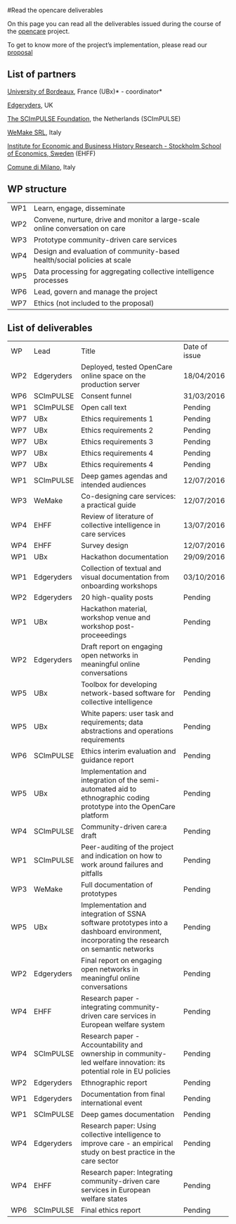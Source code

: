 #Read the opencare deliverables


On this page you can read all the deliverables issued during the course of the [opencare](http://opencare.cc) project. 

To get to know more of the project’s implementation, please read our [proposal](https://drive.google.com/open?id=0BxnwAmGNB9t9NVRtZUlZZGRtUW8)

## List of partners

[University of Bordeaux](https://www.u-bordeaux.fr), France (UBx)* - coordinator*

[Edgeryders](https://edgeryders.eu), UK

[The SCImPULSE Foundation](http://www.scimpulse.org/), the Netherlands (SCImPULSE)

[WeMake SRL](http://wemake.cc/), Italy

[Institute for Economic and Business History Research - Stockholm School of Economics, Sweden](https://www.hhs.se/en/research/institutes/ehff/) (EHFF)

[Comune di Milano](https://www.comune.milano.it/), Italy

## WP structure

<table>
  <tr>
    <td>WP1</td>
    <td>Learn, engage, disseminate</td>
    <td></td>
  </tr>
  <tr>
    <td>WP2</td>
    <td>Convene, nurture, drive and monitor a large-scale online conversation on care</td>
    <td></td>
  </tr>
  <tr>
    <td>WP3</td>
    <td>Prototype community-driven care services</td>
    <td></td>
  </tr>
  <tr>
    <td>WP4</td>
    <td>Design and evaluation of community-based health/social policies at scale</td>
    <td></td>
  </tr>
  <tr>
    <td>WP5</td>
    <td>Data processing for aggregating collective intelligence processes</td>
    <td></td>
  </tr>
  <tr>
    <td>WP6</td>
    <td>Lead, govern and manage the project</td>
    <td></td>
  </tr>
  <tr>
    <td> WP7</td>
    <td>Ethics (not included to the proposal)</td>
    <td></td>
  </tr>
</table>


## List of deliverables

<table>
  <tr>
    <td>WP</td>
    <td>Lead</td>
    <td>Title</td>
    <td>Date of issue</td>
  </tr>
  <tr>
    <td>WP2
</td>
    <td>Edgeryders</td>
    <td>Deployed, tested OpenCare online space on the production server</td>
    <td>18/04/2016</td>
  </tr>
  <tr>
    <td>WP6</td>
    <td>SCImPULSE</td>
    <td>Consent funnel</td>
    <td>31/03/2016</td>
  </tr>
  <tr>
    <td>WP1</td>
    <td>SCImPULSE</td>
    <td>Open call text</td>
    <td>Pending</td>
  </tr>
  <tr>
    <td>WP7</td>
    <td>UBx</td>
    <td>Ethics requirements 1</td>
    <td>Pending</td>
  </tr>
  <tr>
    <td>WP7</td>
    <td>UBx</td>
    <td>Ethics requirements 2</td>
    <td>Pending</td>
  </tr>
  <tr>
    <td>WP7</td>
    <td>UBx</td>
    <td>Ethics requirements 3</td>
    <td>Pending</td>
  </tr>
  <tr>
    <td>WP7</td>
    <td>UBx</td>
    <td>Ethics requirements 4</td>
    <td>Pending</td>
  </tr>
  <tr>
    <td>WP7</td>
    <td>UBx</td>
    <td>Ethics requirements 4</td>
    <td>Pending</td>
  </tr>
  <tr>
    <td>WP1</td>
    <td>SCImPULSE</td>
    <td>Deep games agendas and intended audiences</td>
    <td>12/07/2016</td>
  </tr>
  <tr>
    <td>WP3</td>
    <td>WeMake</td>
    <td>Co-designing care services: a practical guide</td>
    <td>12/07/2016</td>
  </tr>
  <tr>
    <td>WP4</td>
    <td>EHFF</td>
    <td>Review of literature of collective intelligence in care services</td>
    <td>13/07/2016</td>
  </tr>
  <tr>
    <td>WP4</td>
    <td>EHFF</td>
    <td>Survey design</td>
    <td>12/07/2016</td>
  </tr>
  <tr>
    <td>WP1</td>
    <td>UBx</td>
    <td>Hackathon documentation</td>
    <td>29/09/2016</td>
  </tr>
  <tr>
    <td>WP1</td>
    <td>Edgeryders</td>
    <td>Collection of textual and visual documentation from onboarding workshops</td>
    <td>03/10/2016</td>
  </tr>
  <tr>
    <td>WP2</td>
    <td>Edgeryders</td>
    <td>20 high-quality posts</td>
    <td>Pending</td>
  </tr>
  <tr>
    <td>WP1</td>
    <td>UBx</td>
    <td>Hackathon material, workshop venue and workshop post-proceeedings</td>
    <td>Pending</td>
  </tr>
  <tr>
    <td>WP2</td>
    <td>Edgeryders</td>
    <td>Draft report on engaging open networks in meaningful online conversations</td>
    <td>Pending</td>
  </tr>
  <tr>
    <td>WP5</td>
    <td>UBx</td>
    <td>Toolbox for developing  network-based software for collective intelligence</td>
    <td>Pending</td>
  </tr>
  <tr>
    <td>WP5</td>
    <td>UBx</td>
    <td>White papers: user task and requirements; data abstractions and operations requirements</td>
    <td>Pending</td>
  </tr>
  <tr>
    <td>WP6</td>
    <td>SCImPULSE</td>
    <td>Ethics interim evaluation and guidance report</td>
    <td>Pending</td>
  </tr>
  <tr>
    <td>WP5</td>
    <td>UBx</td>
    <td>Implementation and integration of the semi-automated aid to ethnographic coding prototype into the OpenCare platform</td>
    <td>Pending</td>
  </tr>
  <tr>
    <td>WP4</td>
    <td>SCImPULSE</td>
    <td>Community-driven care:a draft</td>
    <td>Pending</td>
  </tr>
  <tr>
    <td>WP1</td>
    <td>SCImPULSE</td>
    <td>Peer-auditing of the project and indication on how to work around failures and pitfalls</td>
    <td>Pending</td>
  </tr>
  <tr>
    <td>WP3</td>
    <td>WeMake</td>
    <td>Full documentation of prototypes</td>
    <td>Pending</td>
  </tr>
  <tr>
    <td>WP5</td>
    <td>UBx</td>
    <td>Implementation and integration of SSNA software prototypes into a dashboard environment, incorporating the research on semantic networks</td>
    <td>Pending</td>
  </tr>
  <tr>
    <td>WP2</td>
    <td>Edgeryders</td>
    <td>Final report on engaging open networks in meaningful online conversations</td>
    <td>Pending</td>
  </tr>
  <tr>
    <td>WP4</td>
    <td>EHFF</td>
    <td>Research paper - integrating community-driven care services in European welfare system</td>
    <td>Pending</td>
  </tr>
  <tr>
    <td>WP4</td>
    <td>SCImPULSE</td>
    <td>Research paper - Accountability and ownership in community-led welfare innovation: its potential role in EU policies</td>
    <td>Pending</td>
  </tr>
  <tr>
    <td>WP2</td>
    <td>Edgeryders</td>
    <td>Ethnographic report</td>
    <td>Pending</td>
  </tr>
  <tr>
    <td>WP1</td>
    <td>Edgeryders</td>
    <td>Documentation from final international event</td>
    <td>Pending</td>
  </tr>
  <tr>
    <td>WP1</td>
    <td>SCImPULSE</td>
    <td>Deep games documentation</td>
    <td>Pending</td>
  </tr>
  <tr>
    <td>WP4</td>
    <td>Edgeryders</td>
    <td>Research paper: Using collective intelligence to improve care - an empirical study on best practice in the care sector</td>
    <td>Pending</td>
  </tr>
  <tr>
    <td>WP4</td>
    <td>EHFF</td>
    <td>Research paper: Integrating community-driven care services in European welfare states</td>
    <td>Pending</td>
  </tr>
  <tr>
    <td>WP6</td>
    <td>SCImPULSE</td>
    <td>Final ethics report</td>
    <td>Pending</td>
  </tr>
</table>


